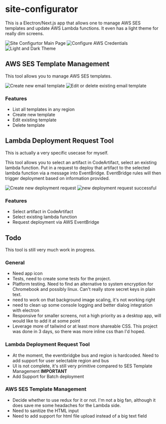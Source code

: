 # site-configurator

This is a Electron/Next.js app that allows one to manage AWS SES templates and update AWS Lambda functions.  It even has a light theme for really dim screens.


![Site Configurtor Main Page](/screenshots/home.png)
![Configure AWS Credentials](/screenshots/awsCredentialSettings.png)
![Light and Dark Theme](/screenshots/lightAndDarkMode.png)


## AWS SES Template Management

This tool allows you to manage AWS SES templates.

![Create new email template](/screenshots/newEmailTemplate.png)
![Edit or delete existing email template](/screenshots/updateOrDeleteTemplate.png)


### Features

- List all templates in any region
- Create new template
- Edit existing template
- Delete template

## Lambda Deployment Request Tool

This is actually a very specific usecase for myself. 

This tool allows you to select an artifact in CodeArtifact, select an existing lambda function.  Put in a request to deploy that artifact to the selected lambda function via a message into EventBridge.  EventBridge rules will then trigger deployment based on information provided.


![Create new deployment request](/screenshots/requestDeployment.png)
![new deployment request successful](/screenshots/requestSuccess.png)


### Features

- Select artifact in CodeArtifact
- Select existing lambda function
- Request deployment via AWS EventBridge

## Todo

This tool is still very much work in progress.  

### General

- Need app icon
- Tests, need to create some tests for the project.
- Platform testing.  Need to find an alternative to system encryption for Chromebook and possibly linux.  Can't really store secret keys in plain text.
- need to work on that background image scaling, it's not working right
- need to clean up some console logging and better dialog integration with electron
- Responsive for smaller screens, not a high priority as a desktop app, will would like to add it at some point
- Leverage more of tailwind or at least more shareable CSS.  This project was done in 3 days, so there was more inline css than I'd hoped.

### Lambda Deployment Request Tool

- At the moment, the eventbridgbe bus and region is hardcoded.  Need to add support for user selectable region and bus
- UI is not complete, it's still very primitive compared to SES Template Management **IMPORTANT**
- Add Support for Batch deployment

### AWS SES Template Management

- Decide whether to use redux for it or not.  I'm not a big fan, although it does save me some headaches for the Lambda side.
- Need to sanitize the HTML input
- Need to add support for html file upload instead of a big text field
        




